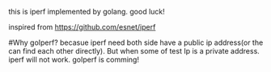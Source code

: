this is iperf implemented by golang. good luck!

inspired from https://github.com/esnet/iperf

#Why goIperf?
becasue iperf need both side have a public ip address(or the can find each other directly). But when some of test Ip is a private address. iperf will not work. goIperf is comming!
